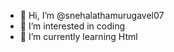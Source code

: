 - 👋 Hi, I’m @snehalathamurugavel07
- 👀 I’m interested in coding
- 🌱 I’m currently learning Html

<!---
snehalathamurugavel07/snehalathamurugavel07 is a ✨ special ✨ repository because its `README.md` (this file) appears on your GitHub profile.
You can click the Preview link to take a look at your changes.
--->

